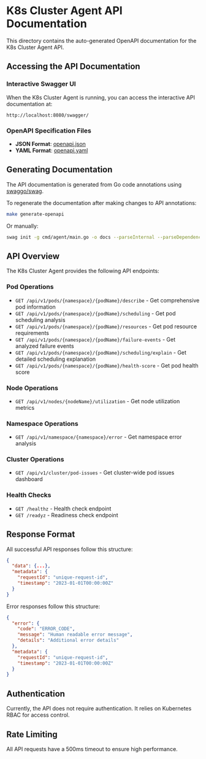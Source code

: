 # K8s Cluster Agent API Documentation

This directory contains the auto-generated OpenAPI documentation for the K8s Cluster Agent API.

## Accessing the API Documentation

### Interactive Swagger UI
When the K8s Cluster Agent is running, you can access the interactive API documentation at:
```
http://localhost:8080/swagger/
```

### OpenAPI Specification Files
- **JSON Format**: [openapi.json](../swagger.json)
- **YAML Format**: [openapi.yaml](../swagger.yaml)

## Generating Documentation

The API documentation is generated from Go code annotations using [swaggo/swag](https://github.com/swaggo/swag).

To regenerate the documentation after making changes to API annotations:

```bash
make generate-openapi
```

Or manually:
```bash
swag init -g cmd/agent/main.go -o docs --parseInternal --parseDependency
```

## API Overview

The K8s Cluster Agent provides the following API endpoints:

### Pod Operations
- `GET /api/v1/pods/{namespace}/{podName}/describe` - Get comprehensive pod information
- `GET /api/v1/pods/{namespace}/{podName}/scheduling` - Get pod scheduling analysis
- `GET /api/v1/pods/{namespace}/{podName}/resources` - Get pod resource requirements
- `GET /api/v1/pods/{namespace}/{podName}/failure-events` - Get analyzed failure events
- `GET /api/v1/pods/{namespace}/{podName}/scheduling/explain` - Get detailed scheduling explanation
- `GET /api/v1/pods/{namespace}/{podName}/health-score` - Get pod health score

### Node Operations
- `GET /api/v1/nodes/{nodeName}/utilization` - Get node utilization metrics

### Namespace Operations
- `GET /api/v1/namespace/{namespace}/error` - Get namespace error analysis

### Cluster Operations
- `GET /api/v1/cluster/pod-issues` - Get cluster-wide pod issues dashboard

### Health Checks
- `GET /healthz` - Health check endpoint
- `GET /readyz` - Readiness check endpoint

## Response Format

All successful API responses follow this structure:
```json
{
  "data": {...},
  "metadata": {
    "requestId": "unique-request-id",
    "timestamp": "2023-01-01T00:00:00Z"
  }
}
```

Error responses follow this structure:
```json
{
  "error": {
    "code": "ERROR_CODE",
    "message": "Human readable error message",
    "details": "Additional error details"
  },
  "metadata": {
    "requestId": "unique-request-id",
    "timestamp": "2023-01-01T00:00:00Z"
  }
}
```

## Authentication

Currently, the API does not require authentication. It relies on Kubernetes RBAC for access control.

## Rate Limiting

All API requests have a 500ms timeout to ensure high performance.